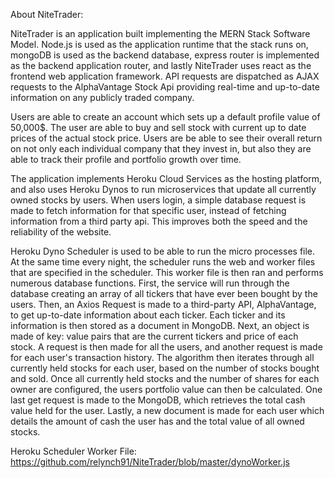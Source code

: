 About NiteTrader:

NiteTrader is an application built implementing the MERN Stack Software Model.  Node.js is used as the application runtime that the stack runs on, mongoDB is used as the backend database, express router is implemented as the backend application router, and lastly NiteTrader uses react as the frontend web application framework.  API requests are dispatched as AJAX requests to the AlphaVantage Stock Api providing real-time and up-to-date information on any publicly traded company.  

Users are able to create an account which sets up a default profile value of 50,000$.  The user are able to buy and sell stock with current up to date prices of the actual stock price.  Users are be able to see their overall return on not only each individual company that they invest in, but also they are able to track their profile and portfolio growth over time.

The application implements Heroku Cloud Services as the hosting platform, and also uses Heroku Dynos to run microservices that update all currently owned stocks by users.  When users login, a simple database request is made to fetch information for that specific user, instead of fetching information from a third party api.  This improves both the speed and the reliability of the website.

Heroku Dyno Scheduler is used to be able to run the micro processes file.  At the same time every night,
the scheduler runs the web and worker files that are specified in the scheduler.  This worker file is then ran and performs numerous database functions.  First, the service will run through the database creating an array of all 
tickers that have ever been bought by the users.  Then, an Axios Request is made to a third-party API, AlphaVantage, to get up-to-date information about each ticker.  Each ticker and its information is then stored as a document in MongoDB.  Next, an object is made of key: value pairs that are the current tickers and price of each stock.  A request is then made for all the users, and another request is made for each user's transaction history.  The algorithm then iterates through all currently held stocks for each user, based on the number of stocks bought and sold.  Once all currently held stocks and the number of shares for each owner are configured, the users portfolio value can then be calculated.  One last get request is made to the MongoDB, which retrieves the total cash value held for the user.  Lastly, a new document is made for each user which details the amount of cash the user has and the total value of all owned stocks.  

Heroku Scheduler Worker File: https://github.com/relynch91/NiteTrader/blob/master/dynoWorker.js